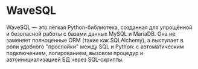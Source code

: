 # WaveSQL
WaveSQL — это лёгкая Python-библиотека, созданная для упрощённой и безопасной работы с базами данных MySQL и MariaDB. Она не заменяет полноценные ORM (такие как SQLAlchemy), а выступает в роли удобного "прослойки" между SQL и Python: с автоматическим подключением, логированием, вызовом процедур и автоинициализацией БД через SQL-скрипты.
